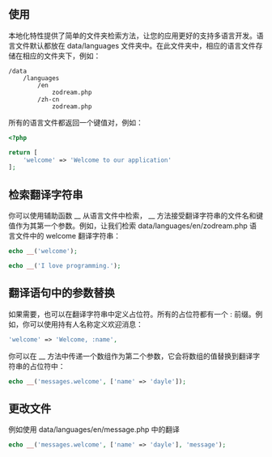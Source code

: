 ## 使用

本地化特性提供了简单的文件夹检索方法，让您的应用更好的支持多语言开发。语言文件默认都放在 data/languages 文件夹中。在此文件夹中，相应的语言文件存储在相应的文件夹下，例如：
```auto
/data
    /languages
        /en
            zodream.php
        /zh-cn
            zodream.php
```            
所有的语言文件都返回一个键值对，例如：
```php
<?php

return [
    'welcome' => 'Welcome to our application'
];
```

## 检索翻译字符串
你可以使用辅助函数 __ 从语言文件中检索， __ 方法接受翻译字符串的文件名和键值作为其第一个参数。例如，让我们检索 data/languages/en/zodream.php 语言文件中的 welcome 翻译字符串：

```php
echo __('welcome');

echo __('I love programming.');
```

## 翻译语句中的参数替换

如果需要，也可以在翻译字符串中定义占位符。所有的占位符都有一个 : 前缀。例如，你可以使用持有人名称定义欢迎消息：
```php
'welcome' => 'Welcome, :name',
```
你可以在 __ 方法中传递一个数组作为第二个参数，它会将数组的值替换到翻译字符串的占位符中：
```php
echo __('messages.welcome', ['name' => 'dayle']);
```

## 更改文件

例如使用 data/languages/en/message.php 中的翻译

```php
echo __('messages.welcome', ['name' => 'dayle'], 'message');
```

